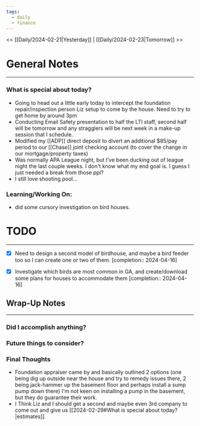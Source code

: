 ```yaml
---
tags:
  - daily
  - finance
---
```


<< [[Daily/2024-02-21|Yesterday]] | [[Daily/2024-02-23|Tomorrow]] >>
# General Notes
---
### What is special about today?
- Going to head out a little early today to intercept the foundation repair/inspection person Liz setup to come by the house.  Need to try to get home by around 3pm
- Conducting Email Safety presentation to half the LTI staff, second half will be tomorrow and any stragglers will be next week in a make-up session that I schedule.
- Modified my [[ADP]] direct deposit to divert an additional $85/pay period to our [[Chase]] joint checking account (to cover the change in our mortgage/property taxes)
- Was normally APA League night, but I've been ducking out of league night the last couple weeks.  I don't know what my end goal is.  I guess I just needed a break from those ppl?
- I still love shooting pool...

### Learning/Working On:
- did some cursory investigation on bird houses.  



# TODO
---
- [x] Need to design a second model of birdhouse, and maybe a bird feeder too so I can create one or two of them.  [completion:: 2024-04-16]
- [x] Investigate which birds are most common in GA, and create/download some plans for houses to accommodate them  [completion:: 2024-04-16]



## Wrap-Up Notes
---
### Did I accomplish anything?
### Future things to consider?
### Final Thoughts
- Foundation appraiser came by and basically outlined 2 options (one being dig up outside near the house and try to remedy issues there, 2 being jack-hammer up the basement floor and perhaps install a sump pump down there)  I'm not keen on installing a pump in the basement, but they do guarantee their work.
- I Think Liz and I should get a second and maybe even 3rd company to come out and give us [[2024-02-29#What is special about today?|estimates]].
